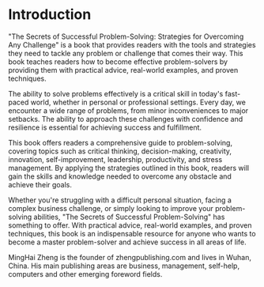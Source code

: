 # Introduction

"The Secrets of Successful Problem-Solving: Strategies for Overcoming Any Challenge" is a book that provides readers with the tools and strategies they need to tackle any problem or challenge that comes their way. This book teaches readers how to become effective problem-solvers by providing them with practical advice, real-world examples, and proven techniques.

The ability to solve problems effectively is a critical skill in today's fast-paced world, whether in personal or professional settings. Every day, we encounter a wide range of problems, from minor inconveniences to major setbacks. The ability to approach these challenges with confidence and resilience is essential for achieving success and fulfillment.

This book offers readers a comprehensive guide to problem-solving, covering topics such as critical thinking, decision-making, creativity, innovation, self-improvement, leadership, productivity, and stress management. By applying the strategies outlined in this book, readers will gain the skills and knowledge needed to overcome any obstacle and achieve their goals.

Whether you're struggling with a difficult personal situation, facing a complex business challenge, or simply looking to improve your problem-solving abilities, "The Secrets of Successful Problem-Solving" has something to offer. With practical advice, real-world examples, and proven techniques, this book is an indispensable resource for anyone who wants to become a master problem-solver and achieve success in all areas of life.


MingHai Zheng is the founder of zhengpublishing.com and lives in Wuhan, China. His main publishing areas are business, management, self-help, computers and other emerging foreword fields.
